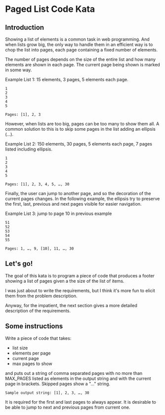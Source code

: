 Paged List Code Kata
====================

Introduction
------------

Showing a list of elements is a common task in web programming. And when lists
grow big, the only way to handle them in an efficient way is to chop the list 
into pages, each page containing a fixed number of elements.

The number of pages depends on the size of the entire list and how many elements 
are shown in each page. The current page being shown is marked in some way.

Example List 1: 15 elements, 3 pages, 5 elements each page.

	1
	2
	3
	4
	5

	Pages: [1], 2, 3

However, when lists are too big, pages can be too many to show them all. A common 
solution to this is to skip some pages in the list adding an ellipsis (…).

Example List 2: 150 elements, 30 pages, 5 elements each page, 7 pages listed including ellipsis.

	1
	2
	3
	4
	5

	Pages: [1], 2, 3, 4, 5, …, 30

Finally, the user can jump to another page, and so the decoration of the current
pages changes. In the following example, the ellipsis try to preserve the first,
last, previous and next pages visible for easier navigation.

Example List 3: jump to page 10 in previous example

	51
	52
	53
	54
	55

	Pages: 1, …, 9, [10], 11, …, 30 


Let's go!
---------

The goal of this kata is to program a piece of code that produces a footer showing
a list of pages given a the size of the list of items.

I was just about to write the requirements, but I think it's more fun to elicit them 
from the problem description.

Anyway, for the impatient, the next section gives a more detailed description of the requirements.

Some instructions
-----------------

Write a piece of code that takes:

- list size
- elements per page
- current page
- max pages to show

and puts out a string of comma separated pages with no more than MAX_PAGES listed as elements in the output string and with the current page in brackets. Skipped pages show a "…" string.

	Sample output string: [1], 2, 3, …, 30

It is required for the first and last pages to always appear. It is desirable to be able to jump to next and previous pages from current one.

